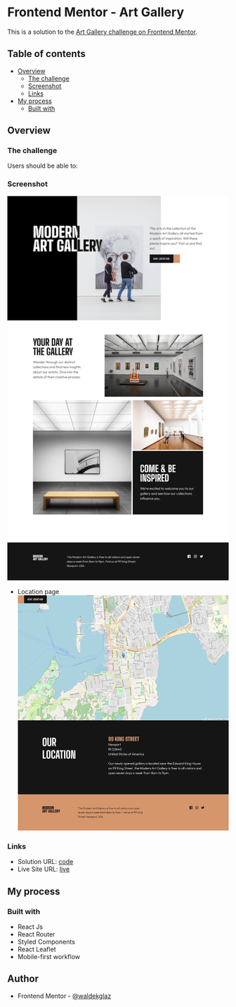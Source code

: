# Frontend Mentor - Art Gallery

This is a solution to the [Art Gallery challenge on Frontend Mentor](https://www.frontendmentor.io/challenges/art-gallery-website-yVdrZlxyA).

## Table of contents

- [Overview](#overview)
  - [The challenge](#the-challenge)
  - [Screenshot](#screenshot)
  - [Links](#links)
- [My process](#my-process)
  - [Built with](#built-with)

## Overview

### The challenge

Users should be able to:

### Screenshot

![](./Screenshot.png)

- Location page
  ![](./Screenshot-location.png)

### Links

- Solution URL: [code](https://github.com/waldekglaz/art-gallery-FEM)
- Live Site URL: [live](https://art-gallery-wg.netlify.app/)

## My process

### Built with

- React Js
- React Router
- Styled Components
- React Leaflet
- Mobile-first workflow

## Author

- Frontend Mentor - [@waldekglaz](https://www.frontendmentor.io/profile/waldekglaz)
